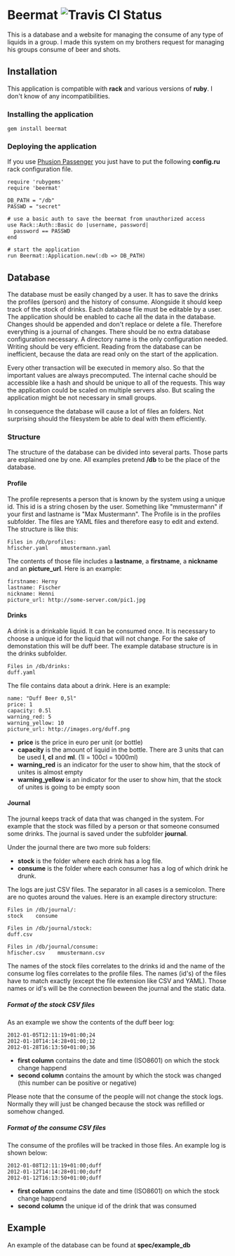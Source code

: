 # Beermat ![Travis CI Status](https://secure.travis-ci.org/threez/beermat.png "Travis CI Status")

This is a database and a website for managing the consume of any type of liquids in a group. I made this system on my brothers request for managing his groups consume of beer and shots.

## Installation

This application is compatible with **rack** and various versions of **ruby**. I don't know of any incompatibilities.

### Installing the application

    gem install beermat

### Deploying the application

If you use [Phusion Passenger](http://www.modrails.com/index.html) you just have to put the following **config.ru** rack configuration file.

    require 'rubygems'
    require 'beermat'
    
    DB_PATH = "/db"
    PASSWD = "secret"
    
    # use a basic auth to save the beermat from unauthorized access
    use Rack::Auth::Basic do |username, password|
      password == PASSWD
    end
    
    # start the application
    run Beermat::Application.new(:db => DB_PATH)

## Database

The database must be easily changed by a user. It has to save the drinks the profiles (person) and the history of consume. Alongside it should keep track of the stock of drinks. Each database file must be editable by a user. The application should be enabled to cache all the data in the database. Changes should be appended and don't replace or delete a file. Therefore everything is a journal of changes. There should be no extra database configuration necessary. A directory name is the only configuration needed. Writing should be very efficient. Reading from the database can be inefficient, because the data are read only on the start of the application. 

Every other transaction will be executed in memory also. So that the important values are always precomputed. The internal cache should be accessible like a hash and should be unique to all of the requests. This way the application could be scaled on multiple servers also. But scaling the application might be not necessary in small groups.

In consequence the database will cause a lot of files an folders. Not surprising should the filesystem be able to deal with them efficiently.

### Structure

The structure of the database can be divided into several parts. Those parts are explained one by one. All examples pretend **/db** to be the place of the database.

#### Profile

The profile represents a person that is known by the system using a unique id. This id is a string chosen by the user. Something like "mmustermann" if your first and lastname is "Max Mustermann". The Profile is in the profiles subfolder. The files are YAML files and therefore easy to edit and extend. The structure is like this:

    Files in /db/profiles:
    hfischer.yaml    mmustermann.yaml

The contents of those file includes a **lastname**, a **firstname**, a **nickname** and an **picture\_url**. Here is an example:

    firstname: Herny
    lastname: Fischer
    nickname: Henni
    picture_url: http://some-server.com/pic1.jpg

#### Drinks

A drink is a drinkable liquid. It can be consumed once. It is necessary to choose a unique id for the liquid that will not change. For the sake of demonstation this will be duff beer. The example database structure is in the drinks subfolder.

    Files in /db/drinks:
    duff.yaml

The file contains data about a drink. Here is an example:

    name: "Duff Beer 0,5l"
    price: 1
    capacity: 0.5l
    warning_red: 5
    warning_yellow: 10
    picture_url: http://images.org/duff.png

* **price** is the price in euro per unit (or bottle)
* **capacity** is the amount of liquid in the bottle. There are 3 units that can be used **l**, **cl** and **ml**. (1l = 100cl = 1000ml)
* **warning_red** is an indicator for the user to show him, that the stock of unites is almost empty
* **warning_yellow** is an indicator for the user to show him, that the stock of unites is going to be empty soon

#### Journal

The journal keeps track of data that was changed in the system. For example that the stock was filled by a person or that someone consumed some drinks. The journal is saved under the subfolder **journal**.

Under the journal there are two more sub folders:

* **stock** is the folder where each drink has a log file. 
* **consume** is the folder where each consumer has a log of which drink he drunk.

The logs are just CSV files. The separator in all cases is a semicolon. There are no quotes around the values. Here is an example directory structure:

    Files in /db/journal/:
    stock    consume
    
    Files in /db/journal/stock:
    duff.csv
    
    Files in /db/journal/consume:
    hfischer.csv    mmustermann.csv

The names of the stock files correlates to the drinks id and the name of the consume log files correlates to the profile files. The names (id's) of the files have to match exactly (except the file extension like CSV and YAML). Those names or id's will be the connection beween the journal and the static data.

##### Format of the stock CSV files

As an example we show the contents of the duff beer log:

    2012-01-05T12:11:19+01:00;24
    2012-01-10T14:14:28+01:00;12
    2012-01-28T16:13:50+01:00;36
    
* **first column** contains the date and time (ISO8601) on which the stock change happend
* **second column** contains the amount by which the stock was changed (this number can be positive or negative)

Please note that the consume of the people will not change the stock logs. Normally they will just be changed because the stock was refilled or somehow changed.

##### Format of the consume CSV files

The consume of the profiles will be tracked in those files. An example log is shown below:
    
    2012-01-08T12:11:19+01:00;duff
    2012-01-12T14:14:28+01:00;duff
    2012-01-12T16:13:50+01:00;duff

* **first column** contains the date and time (ISO8601) on which the stock change happend
* **second column** the unique id of the drink that was consumed

## Example

An example of the database can be found at **spec/example\_db**
